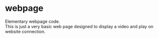 # webpage
Elementary webpage code.
<br>
This is just a very basic web page designed to display a video and play on website connection.
